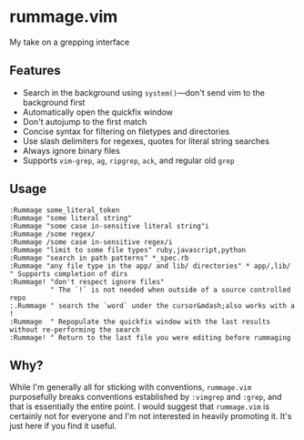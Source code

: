 rummage.vim
============

My take on a grepping interface

Features
--------

- Search in the background using `system()`&mdash;don't send vim to the background first
- Automatically open the quickfix window
- Don't autojump to the first match
- Concise syntax for filtering on filetypes and directories
- Use slash delimiters for regexes, quotes for literal string searches
- Always ignore binary files
- Supports `vim-grep`, `ag`, `ripgrep`, `ack`, and regular old `grep`

Usage
-----

```viml
:Rummage some_literal_token
:Rummage "some literal string"
:Rummage "some case in-sensitive literal string"i
:Rummage /some regex/
:Rummage /some case in-sensitive regex/i
:Rummage "limit to some file types" ruby,javascript,python
:Rummage "search in path patterns" *_spec.rb
:Rummage "any file type in the app/ and lib/ directories" * app/,lib/ " Supports completion of dirs
:Rummage! "don't respect ignore files"
          " The `!` is not needed when outside of a source controlled repo
:.Rummage " search the `word` under the cursor&mdash;also works with a !
:Rummage  " Repopulate the quickfix window with the last results without re-performing the search
:Rummage! " Return to the last file you were editing before rummaging 
```

Why?
----

While I'm generally all for sticking with conventions, `rummage.vim` purposefully breaks conventions established by `:vimgrep` and `:grep`, and that is essentially the entire point.  I would suggest that `rummage.vim` is certainly not for everyone and I'm not interested in heavily promoting it.  It's just here if you find it useful.
